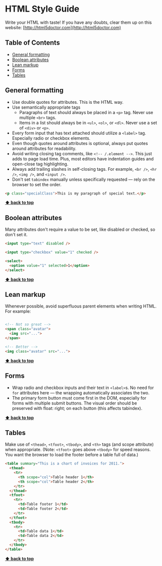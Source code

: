 # HTML Style Guide

Write your HTML with taste! If you have any doubts, clear them up on this website: [http://html5doctor.com](http://html5doctor.com)

## Table of Contents
- [General formatting](general-formatting)
- [Boolean attributes](boolean-attributes)
- [Lean markup](lean-markup)
- [Forms](forms)
- [Tables](tables)

## General formatting

- Use double quotes for attributes. This is the HTML way.
- Use semantically appropriate tags
  - Paragraphs of text should always be placed in a `<p>` tag. Never use multiple `<br>` tags.
  - Items in a list should always be in `<ul>`, `<ol>`, or `<dl>`. Never use a set of `<div>` or `<p>`.
- Every form input that has text attached should utilize a `<label>` tag. Especially radio or checkbox elements.
- Even though quotes around attributes is optional, always put quotes around attributes for readability.
- Avoid writing closing tag comments, like `<!-- /.element -->`. This just adds to page load time. Plus, most editors have indentation guides and open-close tag highlighting.
- Always add trailing slashes in self-closing tags. For example, `<br />`, `<hr />`, `<img />`, and `<input />`.
- Don't set `tabindex` manually unless specifically requested — rely on the browser to set the order.

```html
<p class="specialClass">This is my paragraph of special text.</p>
```

**[⬆ back to top](#table-of-contents)**

## Boolean attributes

Many attributes don't require a value to be set, like disabled or checked, so don't set it.

```html
<input type="text" disabled />

<input type="checkbox" value="1" checked />

<select>
  <option value="1" selected>1</option>
</select>
```

**[⬆ back to top](#table-of-contents)**

## Lean markup

Whenever possible, avoid superfluous parent elements when writing HTML. For example:

```html

<!-- Not so great -->
<span class="avatar">
  <img src="...">
</span>

<!-- Better -->
<img class="avatar" src="...">

```

**[⬆ back to top](#table-of-contents)**

## Forms

- Wrap radio and checkbox inputs and their text in `<label>`s. No need for `for` attributes here — the wrapping automatically associates the two.
- The primary form button must come first in the DOM, especially for forms with multiple submit buttons. The visual order should be preserved with float: right; on each button (this affects tabindex).

**[⬆ back to top](#table-of-contents)**

## Tables

Make use of `<thead>`, `<tfoot>`, `<tbody>`, and `<th>` tags (and scope attribute) when appropriate. (Note: `<tfoot>` goes above `<tbody>` for speed reasons. You want the browser to load the footer before a table full of data.)

```html
<table summary="This is a chart of invoices for 2011.">
  <thead>
    <tr>
      <th scope="col">Table header 1</th>
      <th scope="col">Table header 2</th>
    </tr>
  </thead>
  <tfoot>
    <tr>
      <td>Table footer 1</td>
      <td>Table footer 2</td>
    </tr>
  </tfoot>
  <tbody>
    <tr>
      <td>Table data 1</td>
      <td>Table data 2</td>
    </tr>
  </tbody>
</table>
```

**[⬆ back to top](#table-of-contents)**
